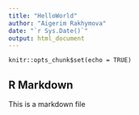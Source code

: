 ```yaml
---
title: "HelloWorld"
author: "Aigerim Rakhymova"
date: "`r Sys.Date()`"
output: html_document
---
```


```{r setup, include=FALSE}
knitr::opts_chunk$set(echo = TRUE)
```

## R Markdown

This is a markdown file
